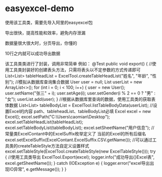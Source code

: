 # easyexcel-demo
使用该工具类，需要先导入阿里的easyexcel包

导出很快，提高性能和效率，避免内存泄漏

数据量很大很大时，分页导出，你懂的

10行之内就可以成功导出数据

该工具类类进行了封装，调用非常简单
例如：
    @Test
    public void export() {
        //使用工具类封装好的创建表头方法，只需将表头以不定参数的方式传递即可
        List<List<String>> tableHeadList = ExcelTool.createTableHeadList("姓名", "年龄", "性别");
        //模拟从数据库查询集合数据
        User user = null;
        List<User> userList = new ArrayList<>();
        for (int i = 0; i < 100; i++) {
            user = new User();
            user.setName("张三" + i);
            user.setAge(i);
            user.setGender(i % 2 == 0 ? "男" : "女");
            userList.add(user);
        }
        //根据从数据库里查询的数据，使用工具类的获取表体数据
        List<List<Object>> tableBodyList = ExcelTool.listTableBodyData(userList);
        //设置Excel的内容  path、tableheadList、tableBodyList必填
        Excel excel = new Excel();
        excel.setPath("C:\\Users\\caomian\\Desktop");
        excel.setTableHeadList(tableHeadList);
        excel.setTableBodyList(tableBodyList);
        excel.setSheetName("用户信息");
        //常量类ExcelContant中的ExcelSuffix枚举定义了 当前的Excel的所有后缀名
        excel.setExcelSuffix(ExcelContant.ExcelSuffix.CSV.getName());
        //可以通过工具类的createTableStyle方法自定义设置样式
        excel.setTableStyle(ExcelTool.createTableStyle(new ExcelTableStyle()));
        try {
            //使用工具类导出
            ExcelTool.Export(excel);
            logger.info("成功导出{}Excel表", excel.getSheetName());
        } catch (IOException e) {
            logger.error("excel导出出现IO异常", e.getMessage());
        }
    }

